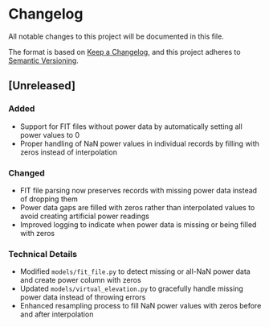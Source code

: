 # Changelog

All notable changes to this project will be documented in this file.

The format is based on [Keep a Changelog](https://keepachangelog.com/en/1.0.0/),
and this project adheres to [Semantic Versioning](https://semver.org/spec/v2.0.0.html).

## [Unreleased]

### Added
- Support for FIT files without power data by automatically setting all power values to 0
- Proper handling of NaN power values in individual records by filling with zeros instead of interpolation

### Changed
- FIT file parsing now preserves records with missing power data instead of dropping them
- Power data gaps are filled with zeros rather than interpolated values to avoid creating artificial power readings
- Improved logging to indicate when power data is missing or being filled with zeros

### Technical Details
- Modified `models/fit_file.py` to detect missing or all-NaN power data and create power column with zeros
- Updated `models/virtual_elevation.py` to gracefully handle missing power data instead of throwing errors
- Enhanced resampling process to fill NaN power values with zeros before and after interpolation